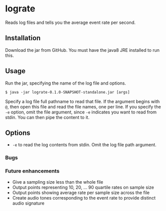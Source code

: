 # lograte

Reads log files and tells you the average event rate per second.

## Installation

Download the jar from GitHub. You must have the java8 JRE installed to run this.

## Usage

Run the jar, specifying the name of the log file and options.

    $ java -jar lograte-0.1.0-SNAPSHOT-standalone.jar [args]

Specify a log file full pathname to read that file. If the argument begins with ``@``, then open this file and read the file names, one per line.
If you specify the `-e` option, omit the file argument, since `-e` indicates you want to read from stdin. You can then pipe the content to it.

## Options

* `-e` to read the log contents from stdin. Omit the log file path argument.

### Bugs

### Future enhancements

* Give a sampling size less than the whole file
* Output points representing 10, 20, ... 90 quartile rates on sample size
* Output points showing average rate per sample size across the file
* Create audio tones corresponding to the event rate to provide distinct audio signature



